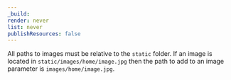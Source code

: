 ```yaml
---
_build:
render: never
list: never
publishResources: false
---
```


All paths to images must be relative to the `static` folder. If an image is located in `static/images/home/image.jpg` then the path to add to an image parameter is `images/home/image.jpg`.
